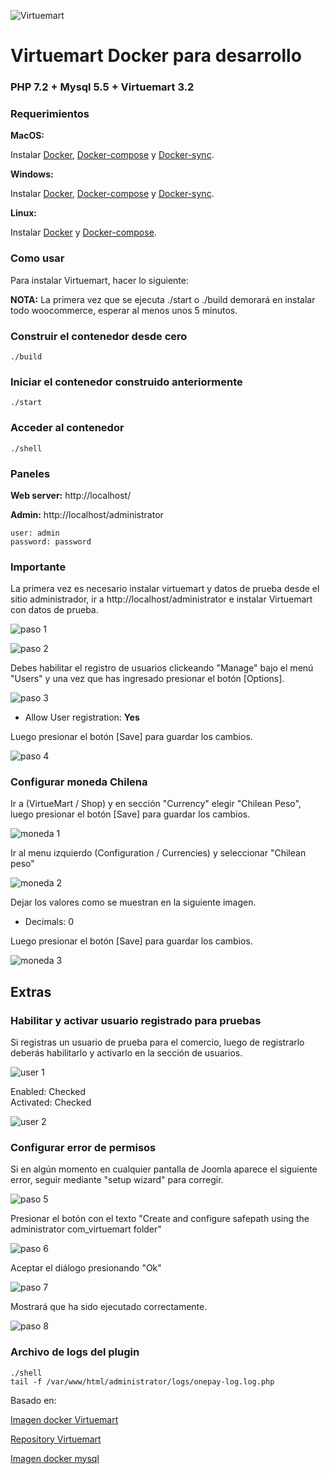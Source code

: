 ![Virtuemart](https://virtuemart.net/images/banners/vm-logo-220.png)

#  Virtuemart Docker para desarrollo

### PHP 7.2 + Mysql 5.5 + Virtuemart 3.2

### Requerimientos

**MacOS:**

Instalar [Docker](https://docs.docker.com/docker-for-mac/install/), [Docker-compose](https://docs.docker.com/compose/install/#install-compose) y [Docker-sync](https://github.com/EugenMayer/docker-sync/wiki/docker-sync-on-OSX).

**Windows:**

Instalar [Docker](https://docs.docker.com/docker-for-windows/install/), [Docker-compose](https://docs.docker.com/compose/install/#install-compose) y [Docker-sync](https://github.com/EugenMayer/docker-sync/wiki/docker-sync-on-Windows).

**Linux:**

Instalar [Docker](https://docs.docker.com/engine/installation/linux/docker-ce/ubuntu/) y [Docker-compose](https://docs.docker.com/compose/install/#install-compose).

### Como usar

Para instalar Virtuemart, hacer lo siguiente:

**NOTA:** La primera vez que se ejecuta ./start o ./build demorará en instalar todo woocommerce, esperar al menos unos 5 minutos.

### Construir el contenedor desde cero

```
./build
```

### Iniciar el contenedor construido anteriormente

```
./start
```

### Acceder al contenedor

```
./shell
```

### Paneles

**Web server:** http://localhost/

**Admin:** http://localhost/administrator

    user: admin
    password: password

### Importante
La primera vez es necesario instalar virtuemart y datos de prueba desde el sitio administrador, ir a http://localhost/administrator e instalar Virtuemart con datos de prueba.

![paso 1](img/paso1.png)

![paso 2](img/paso2.png)

Debes habilitar el registro de usuarios clickeando "Manage" bajo el menú "Users" y una vez que has ingresado presionar el botón [Options].

![paso 3](img/paso3.png)

- Allow User registration: **Yes**

Luego presionar el botón [Save] para guardar los cambios.

![paso 4](img/paso4.png)

### Configurar moneda Chilena

Ir a (VirtueMart / Shop) y en sección "Currency" elegir "Chilean Peso", luego presionar el botón [Save] para guardar los cambios.

![moneda 1](img/moneda1.png)

Ir al menu izquierdo (Configuration / Currencies) y seleccionar "Chilean peso"

![moneda 2](img/moneda2.png)

Dejar los valores como se muestran en la siguiente imagen.

- Decimals: 0

Luego presionar el botón [Save] para guardar los cambios.

![moneda 3](img/moneda3.png)

## Extras

### Habilitar y activar usuario registrado para pruebas

Si registras un usuario de prueba para el comercio, luego de registrarlo deberás habilitarlo y activarlo en la sección de usuarios.

![user 1](img/user1.png)

Enabled: Checked  
Activated: Checked

![user 2](img/user2.png)

### Configurar error de permisos

Si en algún momento en cualquier pantalla de Joomla aparece el siguiente error, seguir mediante "setup wizard" para corregir.

![paso 5](img/paso5.png)

Presionar el botón con el texto "Create and configure safepath using the administrator com_virtuemart folder"

![paso 6](img/paso6.png)

Aceptar el diálogo presionando "Ok"

![paso 7](img/paso7.png)

Mostrará que ha sido ejecutado correctamente.

![paso 8](img/paso8.png)

### Archivo de logs del plugin

```
./shell
tail -f /var/www/html/administrator/logs/onepay-log.log.php
```
    
Basado en:

[Imagen docker Virtuemart](https://hub.docker.com/r/opentools/docker-virtuemart/)

[Repository Virtuemart](https://github.com/open-tools/docker-virtuemart)

[Imagen docker mysql](https://hub.docker.com/r/library/mysql/)
